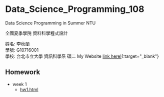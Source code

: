 # Data_Science_Programming_108
Data Science Programming in Summer NTU

全國夏季學院 資料科學程式設計

姓名: 李秋蘭  
學號: G10716001   
學校: 台北市立大學 資訊科學系 碩二
My Website [link here!](https://leechiulan.github.io){:target="_blank"}


## Homework
- week 1
  - [hw1.html](http://google.com)
